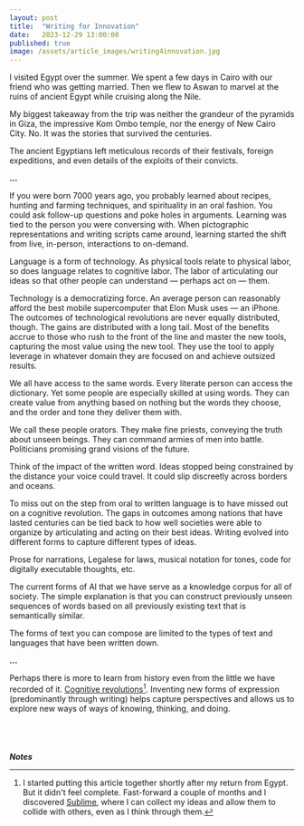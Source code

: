 ```yaml
---
layout: post
title:  "Writing for Innovation"
date:   2023-12-29 13:00:00
published: true
image: /assets/article_images/writing4innovation.jpg
---
```


I visited Egypt over the summer. We spent a few days in Cairo with our friend who was getting married. Then we flew to Aswan to marvel at the ruins of ancient Egypt while cruising along the Nile.

My biggest takeaway from the trip was neither the grandeur of the pyramids in Giza, the impressive Kom Ombo temple, nor the energy of New Cairo City. No. It was the stories that survived the centuries.

The ancient Egyptians left meticulous records of their festivals, foreign expeditions, and even details of the exploits of their convicts.

**…**

If you were born 7000 years ago, you probably learned about recipes, hunting and farming techniques, and spirituality in an oral fashion. You could ask follow-up questions and poke holes in arguments. Learning was tied to the person you were conversing with. When pictographic representations and writing scripts came around, learning started the shift from live, in-person, interactions to on-demand.

Language is a form of technology. As physical tools relate to physical labor, so does language relates to cognitive labor. The labor of articulating our ideas so that other people can understand — perhaps act on — them.

Technology is a democratizing force. An average person can reasonably afford the best mobile supercomputer that Elon Musk uses — an iPhone. The outcomes of technological revolutions are never equally distributed, though. The gains are distributed with a long tail. Most of the benefits accrue to those who rush to the front of the line and master the new tools, capturing the most value using the new tool. They use the tool to apply leverage in whatever domain they are focused on and achieve outsized results.

We all have access to the same words. Every literate person can access the dictionary. Yet some people are especially skilled at using words. They can create value from anything based on nothing but the words they choose, and the order and tone they deliver them with.

We call these people orators. They make fine priests, conveying the truth about unseen beings. They can command armies of men into battle. Politicians promising grand visions of the future.

Think of the impact of the written word. Ideas stopped being constrained by the distance your voice could travel. It could slip discreetly across borders and oceans.

To miss out on the step from oral to written language is to have missed out on a cognitive revolution. The gaps in outcomes among nations that have lasted centuries can be tied back to how well societies were able to organize by articulating and acting on their best ideas. Writing evolved into different forms to capture different types of ideas.

Prose for narrations, Legalese for laws, musical notation for tones, code for digitally executable thoughts, etc.

The current forms of AI that we have serve as a knowledge corpus for all of society. The simple explanation is that you can construct previously unseen sequences of words based on all previously existing text that is semantically similar.

The forms of text you can compose are limited to the types of text and languages that have been written down.

**…**

Perhaps there is more to learn from history even from the little we have recorded of it. [Cognitive revolutions](https://sublime.app/cognitive-revolutions)[^1]. Inventing new forms of expression (predominantly through writing) helps capture perspectives and allows us to explore new ways of ways of knowing, thinking, and doing.
\
\
\
\
\
_**Notes**_  
  
[^1]: I started putting this article together shortly after my return from Egypt. But it didn't feel complete. Fast-forward a couple of months and I discovered [Sublime](https://sublime.app/ayokanme), where I can collect my ideas and allow them to collide with others, even as I think through them.


